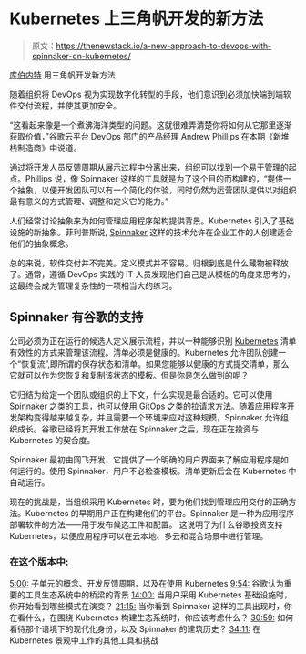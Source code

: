 # Kubernetes 上三角帆开发的新方法

> 原文：<https://thenewstack.io/a-new-approach-to-devops-with-spinnaker-on-kubernetes/>

[库伯内特](https://thenewstack.simplecast.com/episodes/a-new-approach-to-devops-with-spinnaker-on-kubernetes) 用三角帆开发新方法

随着组织将 DevOps 视为实现数字化转型的手段，他们意识到必须加快端到端软件交付流程，并使其更加安全。

“这看起来像是一个煮沸海洋类型的问题。这就很难弄清楚你将如何从它那里逐渐获取价值，”谷歌云平台 DevOps 部门的产品经理 Andrew Phillips 在本期《新堆栈制造商》中说道。

通过将开发人员反馈周期从展示过程中分离出来，组织可以找到一个易于管理的起点。Phillips 说，像 Spinnaker 这样的工具就是为了这个目的而构建的，“提供一个抽象，以便开发团队可以有一个简化的体验，同时仍然为运营团队提供以对组织最有意义的方式管理、调整和定义它的能力。”

人们经常讨论抽象来为如何管理应用程序架构提供背景。Kubernetes 引入了基础设施的新抽象。菲利普斯说, [Spinnaker](https://www.spinnaker.io/) 这样的技术允许在企业工作的人创建适合他们的抽象概念。

总的来说，软件交付并不完美。定义模式并不容易。归根到底是什么藏物被释放了。通常，遵循 DevOps 实践的 IT 人员发现他们自己是从模板的角度来思考的，这最终会成为管理复杂性的一项相当大的练习。

## Spinnaker 有谷歌的支持

公司必须为正在运行的候选人定义展示流程，并以一种能够识别 [Kubernetes](https://kubernetes.io/) 清单有效性的方式来管理该流程。清单必须是健康的。Kubernetes 允许团队创建一个“恢复流”,即所谓的保存状态和清单。如果您能够以健康的方式提交清单，那么它就可以作为您恢复和复制该状态的模板。但是你是怎么做到的呢？

它归结为给定一个团队或组织的上下文，什么实现是最合适的。它可以使用 Spinnaker 之类的工具，也可以使用 [GitOps 之类的拉请求方法。](https://thenewstack.io/gitops-git-push-all-the-things/)随着应用程序开发架构变得越来越复杂，并且需要一个环境来应对这种规模，Spinnaker 允许组织成长。谷歌已经将其开发工作放在 Spinnaker 之后，现在正在投资与 Kubernetes 的契合度。

Spinnaker 最初由网飞开发，它提供了一个明确的用户界面来了解应用程序是如何运行的。使用 Spinnaker，用户不必检查模板。清单更新后会在 Kubernetes 中自动运行。

现在的挑战是，当组织采用 Kubernetes 时，要为他们找到管理应用交付的正确方法。Kubernetes 的早期用户正在构建他们的平台。Spinnaker 是一种为应用程序部署软件的方法——用于发布候选工件和配置。
这说明了为什么谷歌投资支持 Kubernetes，以便应用程序可以在云本地、多云和混合场景中进行管理。

### 在这个版本中:

[5:00:](https://thenewstack.simplecast.com/episodes/a-new-approach-to-devops-with-spinnaker-on-kubernetes?t=5:00) 子单元的概念、开发反馈周期，以及在使用 Kubernetes
[9:54:](https://thenewstack.simplecast.com/episodes/a-new-approach-to-devops-with-spinnaker-on-kubernetes?t=9:54) 谷歌认为重要的工具生态系统中的桥梁的背景
[14:00:](https://thenewstack.simplecast.com/episodes/a-new-approach-to-devops-with-spinnaker-on-kubernetes?t=14:00) 当用户采用 Kubernetes 基础设施时，你开始看到哪些模式在演变？
[21:15:](https://thenewstack.simplecast.com/episodes/a-new-approach-to-devops-with-spinnaker-on-kubernetes?t=21:15) 当你看到 Spinnaker 这样的工具出现时，你在看什么，在围绕 Kubernetes 构建生态系统时，你应该考虑什么？
[30:59:](https://thenewstack.simplecast.com/episodes/a-new-approach-to-devops-with-spinnaker-on-kubernetes?t=30:59) 如何看待那个语境下的现代化身份，以及 Spinnaker 的建筑历史？
[34:11:](https://thenewstack.simplecast.com/episodes/a-new-approach-to-devops-with-spinnaker-on-kubernetes?t=34:11) 在 Kubernetes 景观中工作的其他工具和挑战

<svg xmlns:xlink="http://www.w3.org/1999/xlink" viewBox="0 0 68 31" version="1.1"><title>Group</title> <desc>Created with Sketch.</desc></svg>